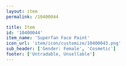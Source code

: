 ```yaml
---
layout: item
permalink: /10400044

title: Item
id: '10400044'
item_name: 'Superfan Face Paint'
icon_url: 'item/icon/customize/10400043.png'
sub_header: ['Gender: Female', 'Cosmetic']
footer: ['Untradable, Unsellable']
---
```

